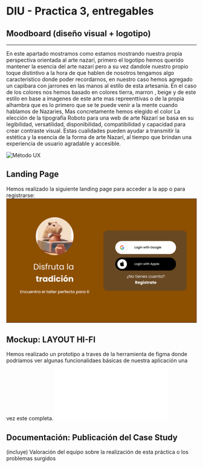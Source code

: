 # DIU - Practica 3, entregables

## Moodboard (diseño visual + logotipo)   
-----
En este apartado mostramos como estamos mostrando nuestra propia perspectiva orientada al arte nazarí, primero el logotipo hemos querido mantener la esencia del arte nazarí pero a su vez dandole nuestro propio toque distintivo a la hora de que hablen de nosotros tengamos algo caracteristico donde poder recordarnos, en nuestro caso hemos agregado un capibara con jarrones en las manos al estilo de esta artesanía.
En el caso de los colores nos hemos basado en colores tierra, marron , beige y de  este estilo en base a imagenes de este arte mas repreenttivas o de la propia alhambra que es lo primero que se te puede venir a la mente cuando hablamos de Nazaries, Mas concretamente hemos elegido el color 
La elección de la tipografía Roboto para una web de arte Nazarí se basa en su legibilidad, versatilidad, disponibilidad, compatibilidad y capacidad para crear contraste visual. Estas cualidades pueden ayudar a transmitir la estética y la esencia de la forma de arte Nazarí, al tiempo que brindan una experiencia de usuario agradable y accesible.

![Método UX](1.DiseñoVisual/moodbard.png)


## Landing Page

Hemos realizado la siguiente landing page para acceder a la app o para registrarse:
![Método UX](2.LandingPage/LandingPage.png)

## Mockup: LAYOUT HI-FI
Hemos realizado un prototipo a traves de la herramienta de figma donde podríamos ver algunas funcionalidaes básicas de nuestra aplicación una vez este completa.
![Método UX](4.LayoutYSimulacion/Practica3_Prototipo.pdf)

## Documentación: Publicación del Case Study


(incluye) Valoración del equipo sobre la realización de esta práctica o los problemas surgidos
 
